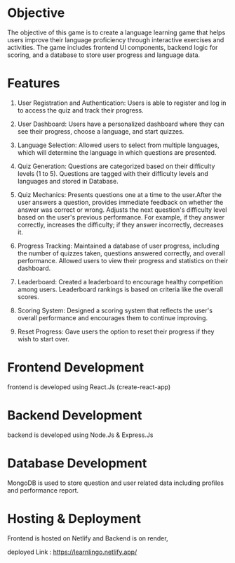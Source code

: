 # Objective
   The objective of this game is to create a language learning game that helps users improve their language proficiency through interactive exercises and activities. The 
   game includes frontend UI components, backend logic for scoring, and a database to store user progress and language data.

# Features
1. User Registration and Authentication:
   Users is able to register and log in to access the quiz and track their progress.
2. User Dashboard:
   Users have a personalized dashboard where they can see their progress, choose a language, and start quizzes.
3. Language Selection: Allowed users to select from multiple languages, which will determine the language in which questions are presented.
4. Quiz Generation: Questions are categorized based on their difficulty levels (1 to 5). Questions are tagged with their difficulty levels and 
   languages and stored in Database.

5. Quiz Mechanics: Presents questions one at a time to the user.After the user answers a question, provides immediate feedback on whether the answer was correct or wrong.
   Adjusts the next question's difficulty level based on the user's previous performance. For example, if they answer correctly, increases the difficulty; if they answer 
   incorrectly, decreases it.
   
6. Progress Tracking: Maintained a database of user progress, including the number of quizzes taken, questions answered correctly, and overall performance.
   Allowed users to view their progress and statistics on their dashboard.
7. Leaderboard: Created a leaderboard to encourage healthy competition among users. Leaderboard rankings is based on criteria like the overall scores.
8. Scoring System: Designed a scoring system that reflects the user's overall performance and encourages them to continue improving.
9. Reset Progress: Gave users the option to reset their progress if they wish to start over.




# Frontend Development
  frontend is developed using React.Js (create-react-app)

# Backend Development
  backend is developed using Node.Js & Express.Js 

# Database Development
  MongoDB is used to store question and user related data including profiles and performance report.

# Hosting & Deployment
  Frontend is hosted on Netlify and Backend is on render,
  
  deployed Link : https://learnlingo.netlify.app/


